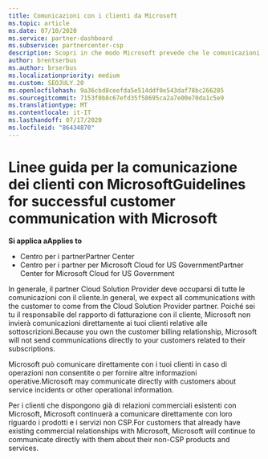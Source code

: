```yaml
---
title: Comunicazioni con i clienti da Microsoft
ms.topic: article
ms.date: 07/10/2020
ms.service: partner-dashboard
ms.subservice: partnercenter-csp
description: Scopri in che modo Microsoft prevede che le comunicazioni dei clienti vengano eseguite tra clienti e partner nel programma Cloud Solution Provider.
author: brentserbus
ms.author: brserbus
ms.localizationpriority: medium
ms.custom: SEOJULY.20
ms.openlocfilehash: 9a36cbd8ceefda5e514ddf0e543daf78bc266285
ms.sourcegitcommit: 7153f0b8c67efd35f58695ca2a7e00e70da1c5e9
ms.translationtype: MT
ms.contentlocale: it-IT
ms.lasthandoff: 07/17/2020
ms.locfileid: "86434870"
---
```

# <a name="guidelines-for-successful-customer-communication-with-microsoft"></a><span data-ttu-id="2ba23-103">Linee guida per la comunicazione dei clienti con Microsoft</span><span class="sxs-lookup"><span data-stu-id="2ba23-103">Guidelines for successful customer communication with Microsoft</span></span>

<span data-ttu-id="2ba23-104">**Si applica a**</span><span class="sxs-lookup"><span data-stu-id="2ba23-104">**Applies to**</span></span>

-  <span data-ttu-id="2ba23-105">Centro per i partner</span><span class="sxs-lookup"><span data-stu-id="2ba23-105">Partner Center</span></span>
-  <span data-ttu-id="2ba23-106">Centro per i partner per Microsoft Cloud for US Government</span><span class="sxs-lookup"><span data-stu-id="2ba23-106">Partner Center for Microsoft Cloud for US Government</span></span>

<span data-ttu-id="2ba23-107">In generale, il partner Cloud Solution Provider deve occuparsi di tutte le comunicazioni con il cliente.</span><span class="sxs-lookup"><span data-stu-id="2ba23-107">In general, we expect all communications with the customer to come from the Cloud Solution Provider partner.</span></span> <span data-ttu-id="2ba23-108">Poiché sei tu il responsabile del rapporto di fatturazione con il cliente, Microsoft non invierà comunicazioni direttamente ai tuoi clienti relative alle sottoscrizioni.</span><span class="sxs-lookup"><span data-stu-id="2ba23-108">Because you own the customer billing relationship, Microsoft will not send communications directly to your customers related to their subscriptions.</span></span>

<span data-ttu-id="2ba23-109">Microsoft può comunicare direttamente con i tuoi clienti in caso di operazioni non consentite o per fornire altre informazioni operative.</span><span class="sxs-lookup"><span data-stu-id="2ba23-109">Microsoft may communicate directly with customers about service incidents or other operational information.</span></span>

<span data-ttu-id="2ba23-110">Per i clienti che dispongono già di relazioni commerciali esistenti con Microsoft, Microsoft continuerà a comunicare direttamente con loro riguardo i prodotti e i servizi non CSP.</span><span class="sxs-lookup"><span data-stu-id="2ba23-110">For customers that already have existing commercial relationships with Microsoft, Microsoft will continue to communicate directly with them about their non-CSP products and services.</span></span>
